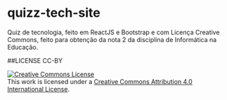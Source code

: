 # quizz-tech-site
Quiz de tecnologia, feito em ReactJS e Bootstrap e com Licença Creative Commons, feito para obtenção da nota 2 da disciplina de Informática na Educação.

##LICENSE CC-BY

<a rel="license" href="http://creativecommons.org/licenses/by/4.0/"><img alt="Creative Commons License" style="border-width:0" src="https://i.creativecommons.org/l/by/4.0/88x31.png" /></a><br />This work is licensed under a <a rel="license" href="http://creativecommons.org/licenses/by/4.0/">Creative Commons Attribution 4.0 International License</a>.
